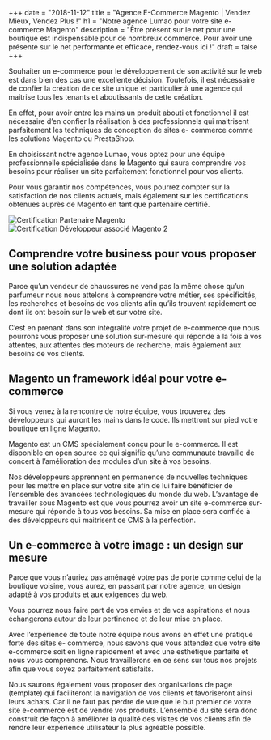+++
date = "2018-11-12"
title = "Agence E-Commerce Magento | Vendez Mieux, Vendez Plus !"
h1 = "Notre agence Lumao pour votre site e-commerce Magento"
description = "Être présent sur le net pour une boutique est indispensable pour de nombreux commerce. Pour avoir une présente sur le net performante et efficace, rendez-vous ici !"
draft = false
+++

Souhaiter un e-commerce pour le développement de son activité sur le web est dans bien des cas
une excellente décision. Toutefois, il est nécessaire de confier la création de ce site unique et
particulier à une agence qui maitrise tous les tenants et aboutissants de cette création.

En effet, pour avoir entre les mains un produit abouti et fonctionnel il est nécessaire d’en confier la
réalisation à des professionnels qui maitrisent parfaitement les techniques de conception de sites e-
commerce comme les solutions Magento ou PrestaShop.

En choisissant notre agence Lumao, vous optez pour une équipe professionnelle spécialisée dans le
Magento qui saura comprendre vos besoins pour réaliser un site parfaitement fonctionnel pour vos
clients.

Pour vous garantir nos compétences, vous pourrez compter sur la satisfaction de nos clients actuels,
mais également sur les certifications obtenues auprès de Magento en tant que partenaire certifié.

<div class="row">
    <div class="col-xs-6"><img class="animate zoomIn margin-auto" src="/images/certification/community.png" alt="Certification Partenaire Magento" /></div>
    <div class="col-xs-6"><img class="animate zoomIn margin-auto" src="/images/certification/big_associate_developer_m2.png" alt="Certification Développeur associé Magento 2" /></div>
</div>

## Comprendre votre business pour vous proposer une solution adaptée

Parce qu’un vendeur de chaussures ne vend pas la même chose qu’un parfumeur nous nous attelons
à comprendre votre métier, ses spécificités, les recherches et besoins de vos clients afin qu’ils
trouvent rapidement ce dont ils ont besoin sur le web et sur votre site.

C’est en prenant dans son intégralité votre projet de e-commerce que nous pourrons vous proposer
une solution sur-mesure qui réponde à la fois à vos attentes, aux attentes des moteurs de recherche,
mais également aux besoins de vos clients.

## Magento un framework idéal pour votre e-commerce

Si vous venez à la rencontre de notre équipe, vous trouverez des développeurs qui auront les mains
dans le code. Ils mettront sur pied votre boutique en ligne Magento.

Magento est un CMS spécialement conçu pour le e-commerce. Il est disponible en open source ce qui
signifie qu’une communauté travaille de concert à l’amélioration des modules d’un site à vos
besoins.

Nos développeurs apprennent en permanence de nouvelles techniques pour les mettre en place sur
votre site afin de lui faire bénéficier de l’ensemble des avancées technologiques du monde du web.
L’avantage de travailler sous Magento est que vous pourrez avoir un site e-commerce sur-mesure qui
réponde à tous vos besoins. Sa mise en place sera confiée à des développeurs qui maitrisent ce CMS
à la perfection.

## Un e-commerce à votre image : un design sur mesure

Parce que vous n’auriez pas aménagé votre pas de porte comme celui de la boutique voisine, vous
aurez, en passant par notre agence, un design adapté à vos produits et aux exigences du web.

Vous pourrez nous faire part de vos envies et de vos aspirations et nous échangerons autour de leur
pertinence et de leur mise en place.

Avec l’expérience de toute notre équipe nous avons en effet une pratique forte des sites e-
commerce, nous savons que vous attendez que votre site e-commerce soit en ligne rapidement et avec une esthétique parfaite et nous vous comprenons. Nous travaillerons en ce sens sur tous nos
projets afin que vous soyez parfaitement satisfaits.

Nous saurons également vous proposer des organisations de page (template) qui faciliteront la
navigation de vos clients et favoriseront ainsi leurs achats. Car il ne faut pas perdre de vue que le but
premier de votre site e-commerce est de vendre vos produits. L’ensemble du site sera donc construit
de façon à améliorer la qualité des visites de vos clients afin de rendre leur expérience utilisateur la
plus agréable possible.
